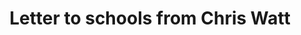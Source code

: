---
layout: link-post
title: Letter to schools from Chris Watt
link: /downloads/letter-to-schools-from-chris-watt.pdf
category: QPHL childcare arrangements
---
